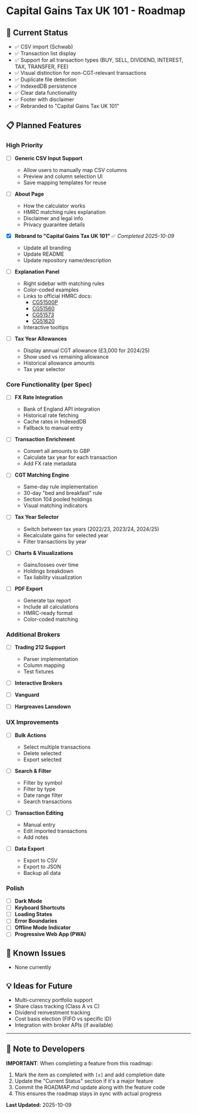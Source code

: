 # Capital Gains Tax UK 101 - Roadmap

## 🎯 Current Status
- ✅ CSV import (Schwab)
- ✅ Transaction list display
- ✅ Support for all transaction types (BUY, SELL, DIVIDEND, INTEREST, TAX, TRANSFER, FEE)
- ✅ Visual distinction for non-CGT-relevant transactions
- ✅ Duplicate file detection
- ✅ IndexedDB persistence
- ✅ Clear data functionality
- ✅ Footer with disclaimer
- ✅ Rebranded to "Capital Gains Tax UK 101"

## 📋 Planned Features

### High Priority

- [ ] **Generic CSV Input Support**
  - Allow users to manually map CSV columns
  - Preview and column selection UI
  - Save mapping templates for reuse

- [ ] **About Page**
  - How the calculator works
  - HMRC matching rules explanation
  - Disclaimer and legal info
  - Privacy guarantee details

- [x] **Rebrand to "Capital Gains Tax UK 101"** ✅ *Completed 2025-10-09*
  - Update all branding
  - Update README
  - Update repository name/description

- [ ] **Explanation Panel**
  - Right sidebar with matching rules
  - Color-coded examples
  - Links to official HMRC docs:
    - [CG51500P](https://www.gov.uk/hmrc-internal-manuals/capital-gains-manual/cg51500p)
    - [CG51560](https://www.gov.uk/hmrc-internal-manuals/capital-gains-manual/cg51560)
    - [CG51573](https://www.gov.uk/hmrc-internal-manuals/capital-gains-manual/cg51573)
    - [CG51620](https://www.gov.uk/hmrc-internal-manuals/capital-gains-manual/cg51620)
  - Interactive tooltips

- [ ] **Tax Year Allowances**
  - Display annual CGT allowance (£3,000 for 2024/25)
  - Show used vs remaining allowance
  - Historical allowance amounts
  - Tax year selector

### Core Functionality (per Spec)

- [ ] **FX Rate Integration**
  - Bank of England API integration
  - Historical rate fetching
  - Cache rates in IndexedDB
  - Fallback to manual entry

- [ ] **Transaction Enrichment**
  - Convert all amounts to GBP
  - Calculate tax year for each transaction
  - Add FX rate metadata

- [ ] **CGT Matching Engine**
  - Same-day rule implementation
  - 30-day "bed and breakfast" rule
  - Section 104 pooled holdings
  - Visual matching indicators

- [ ] **Tax Year Selector**
  - Switch between tax years (2022/23, 2023/24, 2024/25)
  - Recalculate gains for selected year
  - Filter transactions by year

- [ ] **Charts & Visualizations**
  - Gains/losses over time
  - Holdings breakdown
  - Tax liability visualization

- [ ] **PDF Export**
  - Generate tax report
  - Include all calculations
  - HMRC-ready format
  - Color-coded matching

### Additional Brokers

- [ ] **Trading 212 Support**
  - Parser implementation
  - Column mapping
  - Test fixtures

- [ ] **Interactive Brokers**
- [ ] **Vanguard**
- [ ] **Hargreaves Lansdown**

### UX Improvements

- [ ] **Bulk Actions**
  - Select multiple transactions
  - Delete selected
  - Export selected

- [ ] **Search & Filter**
  - Filter by symbol
  - Filter by type
  - Date range filter
  - Search transactions

- [ ] **Transaction Editing**
  - Manual entry
  - Edit imported transactions
  - Add notes

- [ ] **Data Export**
  - Export to CSV
  - Export to JSON
  - Backup all data

### Polish

- [ ] **Dark Mode**
- [ ] **Keyboard Shortcuts**
- [ ] **Loading States**
- [ ] **Error Boundaries**
- [ ] **Offline Mode Indicator**
- [ ] **Progressive Web App (PWA)**

## 🐛 Known Issues

- None currently

## 💡 Ideas for Future

- Multi-currency portfolio support
- Share class tracking (Class A vs C)
- Dividend reinvestment tracking
- Cost basis election (FIFO vs specific ID)
- Integration with broker APIs (if available)

---

## 📝 Note to Developers

**IMPORTANT**: When completing a feature from this roadmap:
1. Mark the item as completed with `[x]` and add completion date
2. Update the "Current Status" section if it's a major feature
3. Commit the ROADMAP.md update along with the feature code
4. This ensures the roadmap stays in sync with actual progress

**Last Updated:** 2025-10-09
